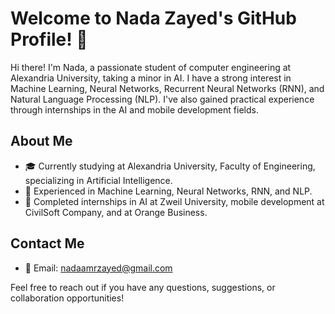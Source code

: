 # Welcome to Nada Zayed's GitHub Profile! 👋

Hi there! I'm Nada, a passionate student of computer engineering at Alexandria University, taking a minor in AI. I have a strong interest in Machine Learning, Neural Networks, Recurrent Neural Networks (RNN), and Natural Language Processing (NLP). I've also gained practical experience through internships in the AI and mobile development fields.

## About Me

- 🎓 Currently studying at Alexandria University, Faculty of Engineering, specializing in Artificial Intelligence.
- 🧠 Experienced in Machine Learning, Neural Networks, RNN, and NLP.
- 💼 Completed internships in AI at Zweil University, mobile development at CivilSoft Company, and at Orange Business.

## Contact Me

- 📧 Email: [nadaamrzayed@gmail.com](mailto:nadaamrzayed@gmail.com)

Feel free to reach out if you have any questions, suggestions, or collaboration opportunities!
